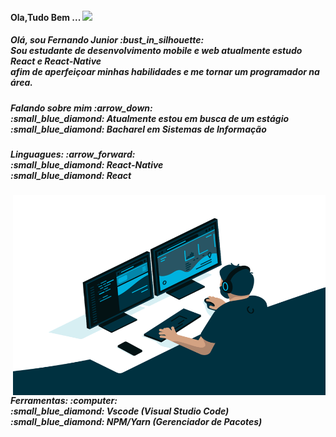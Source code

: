 <h4>Ola,Tudo Bem ... <img src="https://camo.githubusercontent.com/e8e7b06ecf583bc040eb60e44eb5b8e0ecc5421320a92929ce21522dbc34c891/68747470733a2f2f6d656469612e67697068792e636f6d2f6d656469612f6876524a434c467a6361737252346961377a2f67697068792e676966" width="25px" style="max-width:100%;"></h4>
 <h5><i> Olá, sou Fernando Junior :bust_in_silhouette: <br>
 Sou estudante de desenvolvimento mobile e web atualmente estudo React e React-Native <br>
 afim de aperfeiçoar minhas habilidades e me tornar um programador na área.  </i></h5></b>

<h5>Falando sobre mim :arrow_down:<br> 
:small_blue_diamond: Atualmente estou em busca de um estágio <br>
:small_blue_diamond: Bacharel em Sistemas de Informação </h5>

<h5>Linguagues: :arrow_forward:<br>
:small_blue_diamond: React-Native <br>
:small_blue_diamond: React
</h5>
<img align="right" alt="GIF" src="https://github.com/Arvindcs/Arvindcs/raw/main/Source/image.gif?raw=true" width="500" height="320" style="max-width:100%;">

<h5>Ferramentas: :computer: <br>
:small_blue_diamond: Vscode (Visual Studio Code) <br>
:small_blue_diamond: NPM/Yarn (Gerenciador de Pacotes) <br>

</h5

